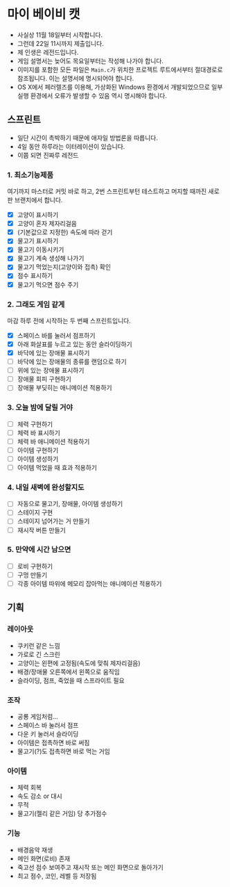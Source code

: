 # 마이 베이비 캣
- 사실상 11월 18일부터 시작합니다.
- 그런데 22일 11시까지 제출입니다.
- 제 인생은 레전드입니다.
- 게임 설명서는 늦어도 목요일부터는 작성해 나가야 합니다.
- 이미지를 포함한 모든 파일은 `Main.c`가 위치한 프로젝트 루트에서부터 절대경로로 참조됩니다. 이는 설명서에 명시되어야 합니다.
- OS X에서 페러렐즈를 이용해, 가상화된 Windows 환경에서 개발되었으므로 일부 실행 환경에서 오류가 발생할 수 있음 역시 명시해야 합니다.

## 스프린트
- 일단 시간이 촉박하기 때문에 애자일 방법론을 따릅니다.
- 4일 동안 하루라는 이터레이션이 있습니다.
- 이쯤 되면 진짜루 레전드

### 1. 최소기능제품
여기까지 마스터로 커밋 바로 하고, 2번 스프린트부턴 테스트하고 머지할 때까진 새로 판 브랜치에서 합니다.

- [x] 고양이 표시하기
- [x] 고양이 혼자 제자리걸음
- [x] (기본값으로 지정한) 속도에 따라 걷기
- [x] 물고기 표시하기
- [x] 물고기 이동시키기
- [x] 물고기 계속 생성해 나가기
- [x] 물고기 먹었는지(고양이와 접촉) 확인
- [x] 점수 표시하기
- [x] 물고기 먹으면 점수 주기

### 2. 그래도 게임 같게
마감 하루 전에 시작하는 두 번째 스프린트입니다.

- [x] 스페이스 바를 눌러서 점프하기
- [x] 아래 화살표를 누르고 있는 동안 슬라이딩하기
- [x] 바닥에 있는 장애물 표시하기
- [ ] 바닥에 있는 장애물의 종류를 랜덤으로 하기
- [ ] 위에 있는 장애물 표시하기
- [ ] 장애물 회피 구현하기
- [ ] 장애물 부딪히는 애니메이션 적용하기

### 3. 오늘 밤에 달릴 거야

- [ ] 체력 구현하기
- [ ] 체력 바 표시하기
- [ ] 체력 바 애니메이션 적용하기
- [ ] 아이템 구현하기
- [ ] 아이템 생성하기
- [ ] 아이템 먹었을 때 효과 적용하기

### 4. 내일 새벽에 완성할지도

- [ ] 자동으로 물고기, 장애물, 아이템 생성하기
- [ ] 스테이지 구현
- [ ] 스테이지 넘어가는 거 만들기
- [ ] 재시작 버튼 만들기

### 5. 만약에 시간 남으면

- [ ] 로비 구현하기
- [ ] 구멍 만들기
- [ ] 각종 아이템 따위에 메모리 잡아먹는 애니메이션 적용하기

## 기획

### 레이아웃
- 쿠키런 같은 느낌
- 가로로 긴 스크린
- 고양이는 왼편에 고정됨(속도에 맞춰 제자리걸음)
- 배경/장애물 오른쪽에서 왼쪽으로 움직임
- 슬라이딩, 점프, 죽었을 때 스프라이트 필요

### 조작
- 공룡 게임처럼...
- 스페이스 바 눌러서 점프
- 다운 키 눌러서 슬라이딩
- 아이템은 접촉하면 바로 써짐
- 물고기(?)도 접촉하면 바로 먹는 거임

### 아이템
- 체력 회복
- 속도 감소 or 대시
- 무적
- 물고기(젤리 같은 거임) 당 추가점수

### 기능
- 배경음악 재생
- 메인 화면(로비) 존재
- 죽고선 점수 보여주고 재시작 또는 메인 화면으로 돌아가기
- 최고 점수, 코인, 레벨 등 저장됨
